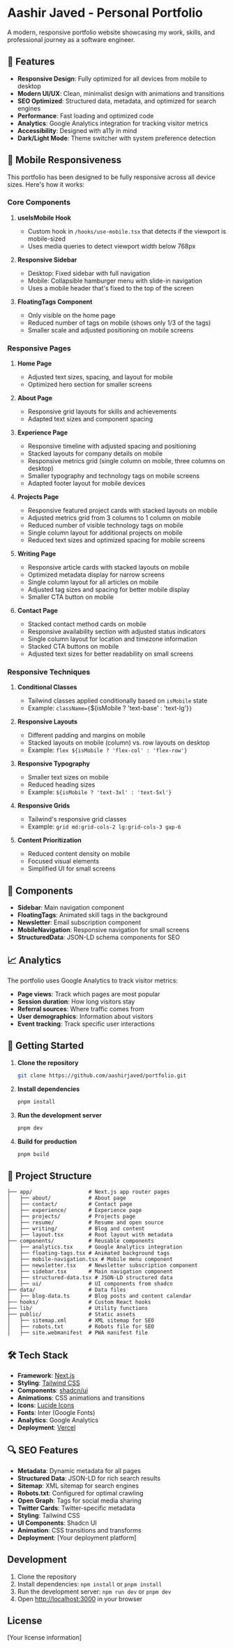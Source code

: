 # Aashir Javed - Personal Portfolio

A modern, responsive portfolio website showcasing my work, skills, and professional journey as a software engineer.

## 🚀 Features

- **Responsive Design**: Fully optimized for all devices from mobile to desktop
- **Modern UI/UX**: Clean, minimalist design with animations and transitions
- **SEO Optimized**: Structured data, metadata, and optimized for search engines
- **Performance**: Fast loading and optimized code
- **Analytics**: Google Analytics integration for tracking visitor metrics
- **Accessibility**: Designed with a11y in mind
- **Dark/Light Mode**: Theme switcher with system preference detection

## 📱 Mobile Responsiveness

This portfolio has been designed to be fully responsive across all device sizes. Here's how it works:

### Core Components

1. **useIsMobile Hook**
   - Custom hook in `/hooks/use-mobile.tsx` that detects if the viewport is mobile-sized
   - Uses media queries to detect viewport width below 768px

2. **Responsive Sidebar**
   - Desktop: Fixed sidebar with full navigation
   - Mobile: Collapsible hamburger menu with slide-in navigation
   - Uses a mobile header that's fixed to the top of the screen

3. **FloatingTags Component**
   - Only visible on the home page
   - Reduced number of tags on mobile (shows only 1/3 of the tags)
   - Smaller scale and adjusted positioning on mobile screens

### Responsive Pages

1. **Home Page**
   - Adjusted text sizes, spacing, and layout for mobile
   - Optimized hero section for smaller screens

2. **About Page**
   - Responsive grid layouts for skills and achievements
   - Adapted text sizes and component spacing

3. **Experience Page**
   - Responsive timeline with adjusted spacing and positioning
   - Stacked layouts for company details on mobile
   - Responsive metrics grid (single column on mobile, three columns on desktop)
   - Smaller typography and technology tags on mobile screens
   - Adapted footer layout for mobile devices

4. **Projects Page**
   - Responsive featured project cards with stacked layouts on mobile
   - Adjusted metrics grid from 3 columns to 1 column on mobile
   - Reduced number of visible technology tags on mobile
   - Single column layout for additional projects on mobile
   - Reduced text sizes and optimized spacing for mobile screens

5. **Writing Page**
   - Responsive article cards with stacked layouts on mobile
   - Optimized metadata display for narrow screens
   - Single column layout for all articles on mobile
   - Adjusted tag sizes and spacing for better mobile display
   - Smaller CTA button on mobile

6. **Contact Page**
   - Stacked contact method cards on mobile
   - Responsive availability section with adjusted status indicators
   - Single column layout for location and timezone information
   - Stacked CTA buttons on mobile
   - Adjusted text sizes for better readability on small screens

### Responsive Techniques

1. **Conditional Classes**
   - Tailwind classes applied conditionally based on `isMobile` state
   - Example: `className={`${isMobile ? 'text-base' : 'text-lg'}`}`

2. **Responsive Layouts**
   - Different padding and margins on mobile
   - Stacked layouts on mobile (column) vs. row layouts on desktop
   - Example: `flex ${isMobile ? 'flex-col' : 'flex-row'}`

3. **Responsive Typography**
   - Smaller text sizes on mobile
   - Reduced heading sizes
   - Example: `${isMobile ? 'text-3xl' : 'text-5xl'}`

4. **Responsive Grids**
   - Tailwind's responsive grid classes
   - Example: `grid md:grid-cols-2 lg:grid-cols-3 gap-6`

5. **Content Prioritization**
   - Reduced content density on mobile
   - Focused visual elements
   - Simplified UI for small screens

## 🧩 Components

- **Sidebar**: Main navigation component
- **FloatingTags**: Animated skill tags in the background
- **Newsletter**: Email subscription component
- **MobileNavigation**: Responsive navigation for small screens
- **StructuredData**: JSON-LD schema components for SEO

## 📈 Analytics

The portfolio uses Google Analytics to track visitor metrics:

- **Page views**: Track which pages are most popular
- **Session duration**: How long visitors stay
- **Referral sources**: Where traffic comes from
- **User demographics**: Information about visitors
- **Event tracking**: Track specific user interactions

## 🚀 Getting Started

1. **Clone the repository**
   ```bash
   git clone https://github.com/aashirjaved/portfolio.git
   ```

2. **Install dependencies**
   ```bash
   pnpm install
   ```

3. **Run the development server**
   ```bash
   pnpm dev
   ```

4. **Build for production**
   ```bash
   pnpm build
   ```

## 📁 Project Structure

```
├── app/                  # Next.js app router pages
│   ├── about/            # About page
│   ├── contact/          # Contact page
│   ├── experience/       # Experience page
│   ├── projects/         # Projects page
│   ├── resume/           # Resume and open source
│   ├── writing/          # Blog and content
│   ├── layout.tsx        # Root layout with metadata
├── components/           # Reusable components
│   ├── analytics.tsx     # Google Analytics integration
│   ├── floating-tags.tsx # Animated background tags
│   ├── mobile-navigation.tsx # Mobile menu component
│   ├── newsletter.tsx    # Newsletter subscription component
│   ├── sidebar.tsx       # Main navigation component
│   ├── structured-data.tsx # JSON-LD structured data
│   ├── ui/               # UI components from shadcn
├── data/                 # Data files
│   ├── blog-data.ts      # Blog posts and content calendar
├── hooks/                # Custom React hooks
├── lib/                  # Utility functions
├── public/               # Static assets
│   ├── sitemap.xml       # XML sitemap for SEO
│   ├── robots.txt        # Robots file for SEO
│   ├── site.webmanifest  # PWA manifest file
```

## 🛠️ Tech Stack

- **Framework**: [Next.js](https://nextjs.org/)
- **Styling**: [Tailwind CSS](https://tailwindcss.com/)
- **Components**: [shadcn/ui](https://ui.shadcn.com/)
- **Animations**: CSS animations and transitions
- **Icons**: [Lucide Icons](https://lucide.dev/)
- **Fonts**: Inter (Google Fonts)
- **Analytics**: Google Analytics
- **Deployment**: [Vercel](https://vercel.com/)

## 🔍 SEO Features

- **Metadata**: Dynamic metadata for all pages
- **Structured Data**: JSON-LD for rich search results
- **Sitemap**: XML sitemap for search engines
- **Robots.txt**: Configured for optimal crawling
- **Open Graph**: Tags for social media sharing
- **Twitter Cards**: Twitter-specific metadata
- **Styling**: Tailwind CSS
- **UI Components**: Shadcn UI
- **Animation**: CSS transitions and transforms
- **Deployment**: [Your deployment platform]

## Development

1. Clone the repository
2. Install dependencies: `npm install` or `pnpm install`
3. Run the development server: `npm run dev` or `pnpm dev`
4. Open [http://localhost:3000](http://localhost:3000) in your browser

## License

[Your license information]
